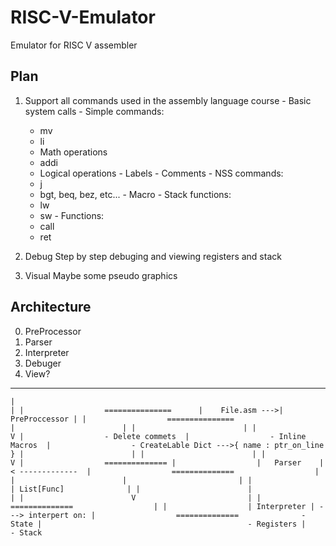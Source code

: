 # RISC-V-Emulator
Emulator for RISC V assembler

## Plan
  1. Support all commands used in the assembly language course
    - Basic system calls
    - Simple commands:
      * mv
      * li
      * Math operations
      * addi
      * Logical operations
    - Labels
    - Comments
    - NSS commands:
      * j
      * bgt, beq, bez, etc...
    - Macro
    - Stack functions:
      * lw
      * sw
    - Functions:
      * call
      * ret

  2. Debug
    Step by step debuging and viewing registers and stack

  3. Visual
    Maybe some pseudo graphics

## Architecture
  0. PreProcessor
  1. Parser 
  2. Interpreter 
  3. Debuger
  4. View?  

-------------------------------------------------------------------------------------

``
|                                                                                   |
|                  ===============     
|    File.asm --->| PreProccessor |
|                  ===============                                                    
|                        |
|                        |
|                        V
|                  - Delete commets 
|                  - Inline Macros 
|                  - CreateLable Dict --->{ name : ptr_on_line }
|                        |
|                        |
|                        V
|                  ==============
|                  |   Parser    |   < ------------- 
|                  ==============                  |
|                        |                         |
|                        | List[Func]              |
|                        |                         |
|                        V                         |
|                  ==============                  |
|                  | Interpreter | ---> interpert on:
|                  ==============              - State
|                                              - Registers
|                                              - Stack 
``
